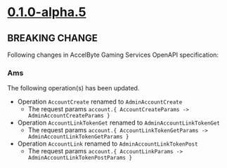 # [0.1.0-alpha.5]

## BREAKING CHANGE

Following changes in AccelByte Gaming Services OpenAPI specification:

### Ams

The following operation(s) has been updated.

- Operation `AccountCreate` renamed to `AdminAccountCreate`
    - The request params `account.{ AccountCreateParams -> AdminAccountCreateParams }`
- Operation `AccountLinkTokenGet` renamed to `AdminAccountLinkTokenGet`
  - The request params `account.{ AccountLinkTokenGetParams -> AdminAccountLinkTokenGetParams }`
- Operation `AccountLink` renamed to `AdminAccountLinkTokenPost`
  - The request params `account.{ AccountLinkParams -> AdminAccountLinkTokenPostParams }`

[0.1.0-alpha.5]: https://github.com/AccelByte/accelbyte-go-modular-sdk/compare/ams-sdk/v0.1.0-alpha.4..ams-sdk/v0.1.0-alpha.5